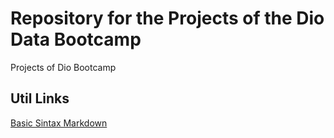 # Repository for the Projects of the Dio  Data Bootcamp
Projects of Dio Bootcamp

## Util Links
[Basic Sintax Markdown](https://www.markdownguide.org/basic-sintax/)
